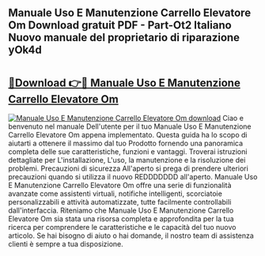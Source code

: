 ## Manuale Uso E Manutenzione Carrello Elevatore Om Download gratuit PDF - Part-Ot2 Italiano Nuovo manuale del proprietario di riparazione yOk4d

# <h2><a href="http://dfg6qq.blite.top/?on=Manuale+Uso+E+Manutenzione+Carrello+Elevatore+Om">🔗Download 👉🔴 Manuale Uso E Manutenzione Carrello Elevatore Om</a></h2>

[![Manuale Uso E Manutenzione Carrello Elevatore Om download](https://i.imgur.com/lujVjoI.png)](http://dfg6qq.blite.top/?on=Manuale+Uso+E+Manutenzione+Carrello+Elevatore+Om)
Ciao e benvenuto nel manuale Dell'utente per il tuo Manuale Uso E Manutenzione Carrello Elevatore Om appena implementato. Questa guida ha lo scopo di aiutarti a ottenere il massimo dal tuo Prodotto fornendo una panoramica completa delle sue caratteristiche, funzioni e vantaggi. Troverai istruzioni dettagliate per L'installazione, L'uso, la manutenzione e la risoluzione dei problemi. Precauzioni di sicurezza All'aperto si prega di prendere ulteriori precauzioni quando si utilizza il nuovo REDDDDDDD all'aperto. Manuale Uso E Manutenzione Carrello Elevatore Om offre una serie di funzionalità avanzate come assistenti virtuali, notifiche intelligenti, scorciatoie personalizzabili e attività automatizzate, tutte facilmente controllabili dall'interfaccia. Riteniamo che Manuale Uso E Manutenzione Carrello Elevatore Om sia stata una risorsa completa e approfondita per la tua ricerca per comprendere le caratteristiche e le capacità del tuo nuovo articolo. Se hai bisogno di aiuto o hai domande, il nostro team di assistenza clienti è sempre a tua disposizione.
